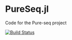 # PureSeq.jl

Code for the Pure-seq project

[![Build Status](https://travis-ci.org/slundberg/PureSeq.jl.svg?branch=master)](https://travis-ci.org/slundberg/PureSeq.jl)
